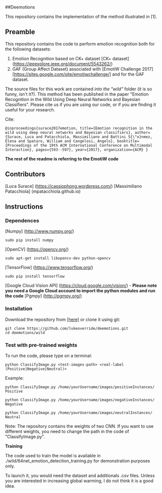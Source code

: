 ##Deemotions

This repository contains the implementation of the method illustrated in [1].

## Preamble

This repository contains the code to perform emotion recognition both for the following datasets:
1) Emotion Recognition based on CK+ dataset [CK+ dataset] (https://ieeexplore.ieee.org/document/5543262/)
2) GAF (Group Affect Dataset) associated with [EmotiW Challenge 2017] [https://sites.google.com/site/emotiwchallenge/]
and for the GAF dataset. 

The source files for this work are contained _into the "wild"_ folder (it is so funny, isn't it?).
This method has been published in the paper "Emotion Recognition in the Wild Using Deep Neural Networks and Bayesian Classifiers". Please cite us if you are using our code, or if you are finding it useful for your research.

Cite:

`
@inproceedings{surace2017emotion,
  title={Emotion recognition in the wild using deep neural networks and Bayesian classifiers},
  author={Surace, Luca and Patacchiola, Massimiliano and Battini S{\"o}nmez, Elena and Spataro, William and Cangelosi, Angelo},
  booktitle={Proceedings of the 19th ACM International Conference on Multimodal Interaction},
  pages={593--597},
  year={2017},
  organization={ACM}
}
`

**The rest of the readme is referring to the EmotiW code**

## Contributors

[Luca Surace] (https://cassiophong.wordpress.com/)
[Massimiliano Patacchiola] (mpatacchiola.github.io)

## Instructions


### Dependences

[Numpy] (http://www.numpy.org/)

```shell
sudo pip install numpy
```

[OpenCV] (https://opencv.org/)

```shell
sudo apt-get install libopencv-dev python-opencv
```

[TensorFlow] (https://www.tensorflow.org/)

```shell
sudo pip install tensorflow
```

[Google Cloud Vision API] (https://cloud.google.com/vision/) - **Please note you need a Google Cloud account to import the python modules and run the code**
[Pgmpy] (http://pgmpy.org/)

### Installation

Download the repository from [[here]](https://github.com/lukeoverride/deemotions/archive/master.zip) or clone it using git:

```shell
git clone https://github.com/lukeoverride/deemotions.git
cd deemotions/wild
```

### Test with pre-trained weights

To run the code, please type on a terminal:

`python ClassifyImage.py <test-images-path> <real-label (Positive|Negative|Neutral)>`

Example:

`python ClassifyImage.py /home/yourUsername/images/positiveInstances/ Positive`

`python ClassifyImage.py /home/yourUsername/images/negativeInstances/ Negative`

`python ClassifyImage.py /home/yourUsername/images/neutralInstances/ Neutral`

Note: The repository contains the weights of two CNN. If you want to use different weights, you need to change the path in the code of "ClassifyImage.py".


**Training**

The code used to train the model is available in ./wild/64net_emotion_detection_training.py for demonstration purposes only. 

To launch it, you would need the dataset and additionals .csv files. Unless you are interested in increasing global warming, I do not think it is a good idea.

